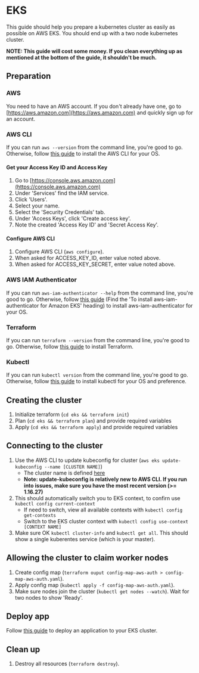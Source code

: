 # EKS

This guide should help you prepare a kubernetes cluster as easily as possible on AWS EKS. You should end up with a two node kubernetes cluster.

**NOTE: This guide will cost some money. If you clean everything up as mentioned at the bottom of the guide, it shouldn't be much.**

## Preparation

### AWS

You need to have an AWS account. If you don't already have one, go to [https://aws.amazon.com](https://aws.amazon.com) and quickly sign up for an account.

### AWS CLI

If you can run `aws --version` from the command line, you're good to go. Otherwise, follow [this guide](https://docs.aws.amazon.com/cli/latest/userguide/installing.html) to install the AWS CLI for your OS.

#### Get your Access Key ID and Access Key

1. Go to [https://console.aws.amazon.com](https://console.aws.amazon.com)
2. Under 'Services' find the IAM service.
3. Click 'Users'.
4. Select your name.
5. Select the 'Security Credentials' tab.
6. Under 'Access Keys', click 'Create access key'.
7. Note the created 'Access Key ID' and 'Secret Access Key'.

#### Configure AWS CLI

1. Configure AWS CLI (`aws configure`).
2. When asked for ACCESS_KEY_ID, enter value noted above.
3. When asked for ACCESS_KEY_SECRET, enter value noted above.

### AWS IAM Authenticator

If you can run `aws-iam-authenticator --help` from the command line, you're good to go. Otherwise, follow [this guide](https://docs.aws.amazon.com/eks/latest/userguide/configure-kubectl.html) (Find the 'To install aws-iam-authenticator for Amazon EKS' heading) to install aws-iam-authenticator for your OS.

### Terraform

If you can run `terraform --version` from the command line, you're good to go. Otherwise, follow [this guide](https://www.terraform.io/intro/getting-started/install.html) to install Terraform.

### Kubectl

If you can run `kubectl version` from the command line, you're good to go. Otherwise, follow [this guide](https://kubernetes.io/docs/tasks/tools/install-kubectl/) to install kubectl for your OS and preference.

## Creating the cluster

1. Initialize terraform (`cd eks && terraform init`)
2. Plan (`cd eks && terraform plan`) and provide required variables
3. Apply (`cd eks && terraform apply`) and provide required variables

## Connecting to the cluster

1. Use the AWS CLI to update kubeconfig for cluster (`aws eks update-kubeconfig --name [CLUSTER NAME]`)
    - The cluster name is defined [here](./variables.tf)
    - **Note: update-kubeconfig is relatively new to AWS CLI. If you run into issues, make sure you have the most recent version (>= 1.16.27)**
2. This should automatically switch you to EKS context, to confirn use `kubectl config current-context`
    - If need to switch, view all available contexts with `kubectl config get-contexts`
    - Switch to the EKS cluster context with `kubectl config use-context [CONTEXT NAME]`
3. Make sure OK `kubectl cluster-info` and `kubectl get all`. This should show a single kuberentes service (which is your master).

## Allowing the cluster to claim worker nodes

1. Create config map (`terraform ouput config-map-aws-auth > config-map-aws-auth.yaml`).
2. Apply config map (`kubectl apply -f config-map-aws-auth.yaml`).
3. Make sure nodes join the cluster (`kubectl get nodes --watch`). Wait for two nodes to show 'Ready'.

## Deploy app

Follow [this guide](./../app/README.md) to deploy an application to your EKS cluster.

## Clean up

1. Destroy all resources (`terraform destroy`).
